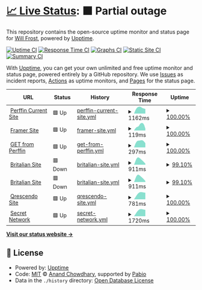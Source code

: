 # [📈 Live Status](https://Frostist.github.io/britalianuptime): <!--live status--> **🟧 Partial outage**

This repository contains the open-source uptime monitor and status page for [Will Frost](WillFrost.co.za), powered by [Upptime](https://github.com/upptime/upptime).

[![Uptime CI](https://github.com/Frostist/britalianuptime/workflows/Uptime%20CI/badge.svg)](https://github.com/Frostist/britalianuptime/actions?query=workflow%3A%22Uptime+CI%22)
[![Response Time CI](https://github.com/Frostist/britalianuptime/workflows/Response%20Time%20CI/badge.svg)](https://github.com/Frostist/britalianuptime/actions?query=workflow%3A%22Response+Time+CI%22)
[![Graphs CI](https://github.com/Frostist/britalianuptime/workflows/Graphs%20CI/badge.svg)](https://github.com/Frostist/britalianuptime/actions?query=workflow%3A%22Graphs+CI%22)
[![Static Site CI](https://github.com/Frostist/britalianuptime/workflows/Static%20Site%20CI/badge.svg)](https://github.com/Frostist/britalianuptime/actions?query=workflow%3A%22Static+Site+CI%22)
[![Summary CI](https://github.com/Frostist/britalianuptime/workflows/Summary%20CI/badge.svg)](https://github.com/Frostist/britalianuptime/actions?query=workflow%3A%22Summary+CI%22)

With [Upptime](https://upptime.js.org), you can get your own unlimited and free uptime monitor and status page, powered entirely by a GitHub repository. We use [Issues](https://github.com/Frostist/britalianuptime/issues) as incident reports, [Actions](https://github.com/Frostist/britalianuptime/actions) as uptime monitors, and [Pages](https://Frostist.github.io/britalianuptime) for the status page.

<!--start: status pages-->
<!-- This summary is generated by Upptime (https://github.com/upptime/upptime) -->
<!-- Do not edit this manually, your changes will be overwritten -->
<!-- prettier-ignore -->
| URL | Status | History | Response Time | Uptime |
| --- | ------ | ------- | ------------- | ------ |
| <img alt="" src="https://icons.duckduckgo.com/ip3/www.perffingroup.com.ico" height="13"> [Perffin Current Site](https://www.perffingroup.com) | 🟩 Up | [perffin-current-site.yml](https://github.com/Frostist/britalianuptime/commits/HEAD/history/perffin-current-site.yml) | <details><summary><img alt="Response time graph" src="./graphs/perffin-current-site/response-time-week.png" height="20"> 1162ms</summary><br><a href="https://Frostist.github.io/britalianuptime/history/perffin-current-site"><img alt="Response time 1162" src="https://img.shields.io/endpoint?url=https%3A%2F%2Fraw.githubusercontent.com%2FFrostist%2Fbritalianuptime%2FHEAD%2Fapi%2Fperffin-current-site%2Fresponse-time.json"></a><br><a href="https://Frostist.github.io/britalianuptime/history/perffin-current-site"><img alt="24-hour response time 1162" src="https://img.shields.io/endpoint?url=https%3A%2F%2Fraw.githubusercontent.com%2FFrostist%2Fbritalianuptime%2FHEAD%2Fapi%2Fperffin-current-site%2Fresponse-time-day.json"></a><br><a href="https://Frostist.github.io/britalianuptime/history/perffin-current-site"><img alt="7-day response time 1162" src="https://img.shields.io/endpoint?url=https%3A%2F%2Fraw.githubusercontent.com%2FFrostist%2Fbritalianuptime%2FHEAD%2Fapi%2Fperffin-current-site%2Fresponse-time-week.json"></a><br><a href="https://Frostist.github.io/britalianuptime/history/perffin-current-site"><img alt="30-day response time 1162" src="https://img.shields.io/endpoint?url=https%3A%2F%2Fraw.githubusercontent.com%2FFrostist%2Fbritalianuptime%2FHEAD%2Fapi%2Fperffin-current-site%2Fresponse-time-month.json"></a><br><a href="https://Frostist.github.io/britalianuptime/history/perffin-current-site"><img alt="1-year response time 1162" src="https://img.shields.io/endpoint?url=https%3A%2F%2Fraw.githubusercontent.com%2FFrostist%2Fbritalianuptime%2FHEAD%2Fapi%2Fperffin-current-site%2Fresponse-time-year.json"></a></details> | <details><summary><a href="https://Frostist.github.io/britalianuptime/history/perffin-current-site">100.00%</a></summary><a href="https://Frostist.github.io/britalianuptime/history/perffin-current-site"><img alt="All-time uptime 100.00%" src="https://img.shields.io/endpoint?url=https%3A%2F%2Fraw.githubusercontent.com%2FFrostist%2Fbritalianuptime%2FHEAD%2Fapi%2Fperffin-current-site%2Fuptime.json"></a><br><a href="https://Frostist.github.io/britalianuptime/history/perffin-current-site"><img alt="24-hour uptime 100.00%" src="https://img.shields.io/endpoint?url=https%3A%2F%2Fraw.githubusercontent.com%2FFrostist%2Fbritalianuptime%2FHEAD%2Fapi%2Fperffin-current-site%2Fuptime-day.json"></a><br><a href="https://Frostist.github.io/britalianuptime/history/perffin-current-site"><img alt="7-day uptime 100.00%" src="https://img.shields.io/endpoint?url=https%3A%2F%2Fraw.githubusercontent.com%2FFrostist%2Fbritalianuptime%2FHEAD%2Fapi%2Fperffin-current-site%2Fuptime-week.json"></a><br><a href="https://Frostist.github.io/britalianuptime/history/perffin-current-site"><img alt="30-day uptime 100.00%" src="https://img.shields.io/endpoint?url=https%3A%2F%2Fraw.githubusercontent.com%2FFrostist%2Fbritalianuptime%2FHEAD%2Fapi%2Fperffin-current-site%2Fuptime-month.json"></a><br><a href="https://Frostist.github.io/britalianuptime/history/perffin-current-site"><img alt="1-year uptime 100.00%" src="https://img.shields.io/endpoint?url=https%3A%2F%2Fraw.githubusercontent.com%2FFrostist%2Fbritalianuptime%2FHEAD%2Fapi%2Fperffin-current-site%2Fuptime-year.json"></a></details>
| <img alt="" src="https://icons.duckduckgo.com/ip3/perffingroup.framer.website.ico" height="13"> [Framer Site](https://perffingroup.framer.website) | 🟩 Up | [framer-site.yml](https://github.com/Frostist/britalianuptime/commits/HEAD/history/framer-site.yml) | <details><summary><img alt="Response time graph" src="./graphs/framer-site/response-time-week.png" height="20"> 119ms</summary><br><a href="https://Frostist.github.io/britalianuptime/history/framer-site"><img alt="Response time 119" src="https://img.shields.io/endpoint?url=https%3A%2F%2Fraw.githubusercontent.com%2FFrostist%2Fbritalianuptime%2FHEAD%2Fapi%2Fframer-site%2Fresponse-time.json"></a><br><a href="https://Frostist.github.io/britalianuptime/history/framer-site"><img alt="24-hour response time 119" src="https://img.shields.io/endpoint?url=https%3A%2F%2Fraw.githubusercontent.com%2FFrostist%2Fbritalianuptime%2FHEAD%2Fapi%2Fframer-site%2Fresponse-time-day.json"></a><br><a href="https://Frostist.github.io/britalianuptime/history/framer-site"><img alt="7-day response time 119" src="https://img.shields.io/endpoint?url=https%3A%2F%2Fraw.githubusercontent.com%2FFrostist%2Fbritalianuptime%2FHEAD%2Fapi%2Fframer-site%2Fresponse-time-week.json"></a><br><a href="https://Frostist.github.io/britalianuptime/history/framer-site"><img alt="30-day response time 119" src="https://img.shields.io/endpoint?url=https%3A%2F%2Fraw.githubusercontent.com%2FFrostist%2Fbritalianuptime%2FHEAD%2Fapi%2Fframer-site%2Fresponse-time-month.json"></a><br><a href="https://Frostist.github.io/britalianuptime/history/framer-site"><img alt="1-year response time 119" src="https://img.shields.io/endpoint?url=https%3A%2F%2Fraw.githubusercontent.com%2FFrostist%2Fbritalianuptime%2FHEAD%2Fapi%2Fframer-site%2Fresponse-time-year.json"></a></details> | <details><summary><a href="https://Frostist.github.io/britalianuptime/history/framer-site">100.00%</a></summary><a href="https://Frostist.github.io/britalianuptime/history/framer-site"><img alt="All-time uptime 100.00%" src="https://img.shields.io/endpoint?url=https%3A%2F%2Fraw.githubusercontent.com%2FFrostist%2Fbritalianuptime%2FHEAD%2Fapi%2Fframer-site%2Fuptime.json"></a><br><a href="https://Frostist.github.io/britalianuptime/history/framer-site"><img alt="24-hour uptime 100.00%" src="https://img.shields.io/endpoint?url=https%3A%2F%2Fraw.githubusercontent.com%2FFrostist%2Fbritalianuptime%2FHEAD%2Fapi%2Fframer-site%2Fuptime-day.json"></a><br><a href="https://Frostist.github.io/britalianuptime/history/framer-site"><img alt="7-day uptime 100.00%" src="https://img.shields.io/endpoint?url=https%3A%2F%2Fraw.githubusercontent.com%2FFrostist%2Fbritalianuptime%2FHEAD%2Fapi%2Fframer-site%2Fuptime-week.json"></a><br><a href="https://Frostist.github.io/britalianuptime/history/framer-site"><img alt="30-day uptime 100.00%" src="https://img.shields.io/endpoint?url=https%3A%2F%2Fraw.githubusercontent.com%2FFrostist%2Fbritalianuptime%2FHEAD%2Fapi%2Fframer-site%2Fuptime-month.json"></a><br><a href="https://Frostist.github.io/britalianuptime/history/framer-site"><img alt="1-year uptime 100.00%" src="https://img.shields.io/endpoint?url=https%3A%2F%2Fraw.githubusercontent.com%2FFrostist%2Fbritalianuptime%2FHEAD%2Fapi%2Fframer-site%2Fuptime-year.json"></a></details>
| <img alt="" src="https://icons.duckduckgo.com/ip3/www.perffingroup.com.ico" height="13"> [GET from Perffin](https://www.perffingroup.com) | 🟩 Up | [get-from-perffin.yml](https://github.com/Frostist/britalianuptime/commits/HEAD/history/get-from-perffin.yml) | <details><summary><img alt="Response time graph" src="./graphs/get-from-perffin/response-time-week.png" height="20"> 297ms</summary><br><a href="https://Frostist.github.io/britalianuptime/history/get-from-perffin"><img alt="Response time 297" src="https://img.shields.io/endpoint?url=https%3A%2F%2Fraw.githubusercontent.com%2FFrostist%2Fbritalianuptime%2FHEAD%2Fapi%2Fget-from-perffin%2Fresponse-time.json"></a><br><a href="https://Frostist.github.io/britalianuptime/history/get-from-perffin"><img alt="24-hour response time 297" src="https://img.shields.io/endpoint?url=https%3A%2F%2Fraw.githubusercontent.com%2FFrostist%2Fbritalianuptime%2FHEAD%2Fapi%2Fget-from-perffin%2Fresponse-time-day.json"></a><br><a href="https://Frostist.github.io/britalianuptime/history/get-from-perffin"><img alt="7-day response time 297" src="https://img.shields.io/endpoint?url=https%3A%2F%2Fraw.githubusercontent.com%2FFrostist%2Fbritalianuptime%2FHEAD%2Fapi%2Fget-from-perffin%2Fresponse-time-week.json"></a><br><a href="https://Frostist.github.io/britalianuptime/history/get-from-perffin"><img alt="30-day response time 297" src="https://img.shields.io/endpoint?url=https%3A%2F%2Fraw.githubusercontent.com%2FFrostist%2Fbritalianuptime%2FHEAD%2Fapi%2Fget-from-perffin%2Fresponse-time-month.json"></a><br><a href="https://Frostist.github.io/britalianuptime/history/get-from-perffin"><img alt="1-year response time 297" src="https://img.shields.io/endpoint?url=https%3A%2F%2Fraw.githubusercontent.com%2FFrostist%2Fbritalianuptime%2FHEAD%2Fapi%2Fget-from-perffin%2Fresponse-time-year.json"></a></details> | <details><summary><a href="https://Frostist.github.io/britalianuptime/history/get-from-perffin">100.00%</a></summary><a href="https://Frostist.github.io/britalianuptime/history/get-from-perffin"><img alt="All-time uptime 100.00%" src="https://img.shields.io/endpoint?url=https%3A%2F%2Fraw.githubusercontent.com%2FFrostist%2Fbritalianuptime%2FHEAD%2Fapi%2Fget-from-perffin%2Fuptime.json"></a><br><a href="https://Frostist.github.io/britalianuptime/history/get-from-perffin"><img alt="24-hour uptime 100.00%" src="https://img.shields.io/endpoint?url=https%3A%2F%2Fraw.githubusercontent.com%2FFrostist%2Fbritalianuptime%2FHEAD%2Fapi%2Fget-from-perffin%2Fuptime-day.json"></a><br><a href="https://Frostist.github.io/britalianuptime/history/get-from-perffin"><img alt="7-day uptime 100.00%" src="https://img.shields.io/endpoint?url=https%3A%2F%2Fraw.githubusercontent.com%2FFrostist%2Fbritalianuptime%2FHEAD%2Fapi%2Fget-from-perffin%2Fuptime-week.json"></a><br><a href="https://Frostist.github.io/britalianuptime/history/get-from-perffin"><img alt="30-day uptime 100.00%" src="https://img.shields.io/endpoint?url=https%3A%2F%2Fraw.githubusercontent.com%2FFrostist%2Fbritalianuptime%2FHEAD%2Fapi%2Fget-from-perffin%2Fuptime-month.json"></a><br><a href="https://Frostist.github.io/britalianuptime/history/get-from-perffin"><img alt="1-year uptime 100.00%" src="https://img.shields.io/endpoint?url=https%3A%2F%2Fraw.githubusercontent.com%2FFrostist%2Fbritalianuptime%2FHEAD%2Fapi%2Fget-from-perffin%2Fuptime-year.json"></a></details>
| <img alt="" src="https://icons.duckduckgo.com/ip3/britalian.co.za.ico" height="13"> [Britalian Site](https://britalian.co.za) | 🟥 Down | [britalian-site.yml](https://github.com/Frostist/britalianuptime/commits/HEAD/history/britalian-site.yml) | <details><summary><img alt="Response time graph" src="./graphs/britalian-site/response-time-week.png" height="20"> 911ms</summary><br><a href="https://Frostist.github.io/britalianuptime/history/britalian-site"><img alt="Response time 911" src="https://img.shields.io/endpoint?url=https%3A%2F%2Fraw.githubusercontent.com%2FFrostist%2Fbritalianuptime%2FHEAD%2Fapi%2Fbritalian-site%2Fresponse-time.json"></a><br><a href="https://Frostist.github.io/britalianuptime/history/britalian-site"><img alt="24-hour response time 911" src="https://img.shields.io/endpoint?url=https%3A%2F%2Fraw.githubusercontent.com%2FFrostist%2Fbritalianuptime%2FHEAD%2Fapi%2Fbritalian-site%2Fresponse-time-day.json"></a><br><a href="https://Frostist.github.io/britalianuptime/history/britalian-site"><img alt="7-day response time 911" src="https://img.shields.io/endpoint?url=https%3A%2F%2Fraw.githubusercontent.com%2FFrostist%2Fbritalianuptime%2FHEAD%2Fapi%2Fbritalian-site%2Fresponse-time-week.json"></a><br><a href="https://Frostist.github.io/britalianuptime/history/britalian-site"><img alt="30-day response time 911" src="https://img.shields.io/endpoint?url=https%3A%2F%2Fraw.githubusercontent.com%2FFrostist%2Fbritalianuptime%2FHEAD%2Fapi%2Fbritalian-site%2Fresponse-time-month.json"></a><br><a href="https://Frostist.github.io/britalianuptime/history/britalian-site"><img alt="1-year response time 911" src="https://img.shields.io/endpoint?url=https%3A%2F%2Fraw.githubusercontent.com%2FFrostist%2Fbritalianuptime%2FHEAD%2Fapi%2Fbritalian-site%2Fresponse-time-year.json"></a></details> | <details><summary><a href="https://Frostist.github.io/britalianuptime/history/britalian-site">99.10%</a></summary><a href="https://Frostist.github.io/britalianuptime/history/britalian-site"><img alt="All-time uptime 99.10%" src="https://img.shields.io/endpoint?url=https%3A%2F%2Fraw.githubusercontent.com%2FFrostist%2Fbritalianuptime%2FHEAD%2Fapi%2Fbritalian-site%2Fuptime.json"></a><br><a href="https://Frostist.github.io/britalianuptime/history/britalian-site"><img alt="24-hour uptime 99.10%" src="https://img.shields.io/endpoint?url=https%3A%2F%2Fraw.githubusercontent.com%2FFrostist%2Fbritalianuptime%2FHEAD%2Fapi%2Fbritalian-site%2Fuptime-day.json"></a><br><a href="https://Frostist.github.io/britalianuptime/history/britalian-site"><img alt="7-day uptime 99.10%" src="https://img.shields.io/endpoint?url=https%3A%2F%2Fraw.githubusercontent.com%2FFrostist%2Fbritalianuptime%2FHEAD%2Fapi%2Fbritalian-site%2Fuptime-week.json"></a><br><a href="https://Frostist.github.io/britalianuptime/history/britalian-site"><img alt="30-day uptime 99.10%" src="https://img.shields.io/endpoint?url=https%3A%2F%2Fraw.githubusercontent.com%2FFrostist%2Fbritalianuptime%2FHEAD%2Fapi%2Fbritalian-site%2Fuptime-month.json"></a><br><a href="https://Frostist.github.io/britalianuptime/history/britalian-site"><img alt="1-year uptime 99.10%" src="https://img.shields.io/endpoint?url=https%3A%2F%2Fraw.githubusercontent.com%2FFrostist%2Fbritalianuptime%2FHEAD%2Fapi%2Fbritalian-site%2Fuptime-year.json"></a></details>
| <img alt="" src="https://icons.duckduckgo.com/ip3/britalian.co.za.ico" height="13"> [Britalian Site](https://britalian.co.za) | 🟥 Down | [britalian-site.yml](https://github.com/Frostist/britalianuptime/commits/HEAD/history/britalian-site.yml) | <details><summary><img alt="Response time graph" src="./graphs/britalian-site/response-time-week.png" height="20"> 911ms</summary><br><a href="https://Frostist.github.io/britalianuptime/history/britalian-site"><img alt="Response time 911" src="https://img.shields.io/endpoint?url=https%3A%2F%2Fraw.githubusercontent.com%2FFrostist%2Fbritalianuptime%2FHEAD%2Fapi%2Fbritalian-site%2Fresponse-time.json"></a><br><a href="https://Frostist.github.io/britalianuptime/history/britalian-site"><img alt="24-hour response time 911" src="https://img.shields.io/endpoint?url=https%3A%2F%2Fraw.githubusercontent.com%2FFrostist%2Fbritalianuptime%2FHEAD%2Fapi%2Fbritalian-site%2Fresponse-time-day.json"></a><br><a href="https://Frostist.github.io/britalianuptime/history/britalian-site"><img alt="7-day response time 911" src="https://img.shields.io/endpoint?url=https%3A%2F%2Fraw.githubusercontent.com%2FFrostist%2Fbritalianuptime%2FHEAD%2Fapi%2Fbritalian-site%2Fresponse-time-week.json"></a><br><a href="https://Frostist.github.io/britalianuptime/history/britalian-site"><img alt="30-day response time 911" src="https://img.shields.io/endpoint?url=https%3A%2F%2Fraw.githubusercontent.com%2FFrostist%2Fbritalianuptime%2FHEAD%2Fapi%2Fbritalian-site%2Fresponse-time-month.json"></a><br><a href="https://Frostist.github.io/britalianuptime/history/britalian-site"><img alt="1-year response time 911" src="https://img.shields.io/endpoint?url=https%3A%2F%2Fraw.githubusercontent.com%2FFrostist%2Fbritalianuptime%2FHEAD%2Fapi%2Fbritalian-site%2Fresponse-time-year.json"></a></details> | <details><summary><a href="https://Frostist.github.io/britalianuptime/history/britalian-site">99.10%</a></summary><a href="https://Frostist.github.io/britalianuptime/history/britalian-site"><img alt="All-time uptime 99.10%" src="https://img.shields.io/endpoint?url=https%3A%2F%2Fraw.githubusercontent.com%2FFrostist%2Fbritalianuptime%2FHEAD%2Fapi%2Fbritalian-site%2Fuptime.json"></a><br><a href="https://Frostist.github.io/britalianuptime/history/britalian-site"><img alt="24-hour uptime 99.10%" src="https://img.shields.io/endpoint?url=https%3A%2F%2Fraw.githubusercontent.com%2FFrostist%2Fbritalianuptime%2FHEAD%2Fapi%2Fbritalian-site%2Fuptime-day.json"></a><br><a href="https://Frostist.github.io/britalianuptime/history/britalian-site"><img alt="7-day uptime 99.10%" src="https://img.shields.io/endpoint?url=https%3A%2F%2Fraw.githubusercontent.com%2FFrostist%2Fbritalianuptime%2FHEAD%2Fapi%2Fbritalian-site%2Fuptime-week.json"></a><br><a href="https://Frostist.github.io/britalianuptime/history/britalian-site"><img alt="30-day uptime 99.10%" src="https://img.shields.io/endpoint?url=https%3A%2F%2Fraw.githubusercontent.com%2FFrostist%2Fbritalianuptime%2FHEAD%2Fapi%2Fbritalian-site%2Fuptime-month.json"></a><br><a href="https://Frostist.github.io/britalianuptime/history/britalian-site"><img alt="1-year uptime 99.10%" src="https://img.shields.io/endpoint?url=https%3A%2F%2Fraw.githubusercontent.com%2FFrostist%2Fbritalianuptime%2FHEAD%2Fapi%2Fbritalian-site%2Fuptime-year.json"></a></details>
| <img alt="" src="https://icons.duckduckgo.com/ip3/qrescendo.co.ico" height="13"> [Qrescendo Site](https://qrescendo.co) | 🟩 Up | [qrescendo-site.yml](https://github.com/Frostist/britalianuptime/commits/HEAD/history/qrescendo-site.yml) | <details><summary><img alt="Response time graph" src="./graphs/qrescendo-site/response-time-week.png" height="20"> 781ms</summary><br><a href="https://Frostist.github.io/britalianuptime/history/qrescendo-site"><img alt="Response time 781" src="https://img.shields.io/endpoint?url=https%3A%2F%2Fraw.githubusercontent.com%2FFrostist%2Fbritalianuptime%2FHEAD%2Fapi%2Fqrescendo-site%2Fresponse-time.json"></a><br><a href="https://Frostist.github.io/britalianuptime/history/qrescendo-site"><img alt="24-hour response time 781" src="https://img.shields.io/endpoint?url=https%3A%2F%2Fraw.githubusercontent.com%2FFrostist%2Fbritalianuptime%2FHEAD%2Fapi%2Fqrescendo-site%2Fresponse-time-day.json"></a><br><a href="https://Frostist.github.io/britalianuptime/history/qrescendo-site"><img alt="7-day response time 781" src="https://img.shields.io/endpoint?url=https%3A%2F%2Fraw.githubusercontent.com%2FFrostist%2Fbritalianuptime%2FHEAD%2Fapi%2Fqrescendo-site%2Fresponse-time-week.json"></a><br><a href="https://Frostist.github.io/britalianuptime/history/qrescendo-site"><img alt="30-day response time 781" src="https://img.shields.io/endpoint?url=https%3A%2F%2Fraw.githubusercontent.com%2FFrostist%2Fbritalianuptime%2FHEAD%2Fapi%2Fqrescendo-site%2Fresponse-time-month.json"></a><br><a href="https://Frostist.github.io/britalianuptime/history/qrescendo-site"><img alt="1-year response time 781" src="https://img.shields.io/endpoint?url=https%3A%2F%2Fraw.githubusercontent.com%2FFrostist%2Fbritalianuptime%2FHEAD%2Fapi%2Fqrescendo-site%2Fresponse-time-year.json"></a></details> | <details><summary><a href="https://Frostist.github.io/britalianuptime/history/qrescendo-site">100.00%</a></summary><a href="https://Frostist.github.io/britalianuptime/history/qrescendo-site"><img alt="All-time uptime 100.00%" src="https://img.shields.io/endpoint?url=https%3A%2F%2Fraw.githubusercontent.com%2FFrostist%2Fbritalianuptime%2FHEAD%2Fapi%2Fqrescendo-site%2Fuptime.json"></a><br><a href="https://Frostist.github.io/britalianuptime/history/qrescendo-site"><img alt="24-hour uptime 100.00%" src="https://img.shields.io/endpoint?url=https%3A%2F%2Fraw.githubusercontent.com%2FFrostist%2Fbritalianuptime%2FHEAD%2Fapi%2Fqrescendo-site%2Fuptime-day.json"></a><br><a href="https://Frostist.github.io/britalianuptime/history/qrescendo-site"><img alt="7-day uptime 100.00%" src="https://img.shields.io/endpoint?url=https%3A%2F%2Fraw.githubusercontent.com%2FFrostist%2Fbritalianuptime%2FHEAD%2Fapi%2Fqrescendo-site%2Fuptime-week.json"></a><br><a href="https://Frostist.github.io/britalianuptime/history/qrescendo-site"><img alt="30-day uptime 100.00%" src="https://img.shields.io/endpoint?url=https%3A%2F%2Fraw.githubusercontent.com%2FFrostist%2Fbritalianuptime%2FHEAD%2Fapi%2Fqrescendo-site%2Fuptime-month.json"></a><br><a href="https://Frostist.github.io/britalianuptime/history/qrescendo-site"><img alt="1-year uptime 100.00%" src="https://img.shields.io/endpoint?url=https%3A%2F%2Fraw.githubusercontent.com%2FFrostist%2Fbritalianuptime%2FHEAD%2Fapi%2Fqrescendo-site%2Fuptime-year.json"></a></details>
| <img alt="" src="https://icons.duckduckgo.com/ip3/scrt.network.ico" height="13"> [Secret Network](https://scrt.network) | 🟩 Up | [secret-network.yml](https://github.com/Frostist/britalianuptime/commits/HEAD/history/secret-network.yml) | <details><summary><img alt="Response time graph" src="./graphs/secret-network/response-time-week.png" height="20"> 1720ms</summary><br><a href="https://Frostist.github.io/britalianuptime/history/secret-network"><img alt="Response time 1720" src="https://img.shields.io/endpoint?url=https%3A%2F%2Fraw.githubusercontent.com%2FFrostist%2Fbritalianuptime%2FHEAD%2Fapi%2Fsecret-network%2Fresponse-time.json"></a><br><a href="https://Frostist.github.io/britalianuptime/history/secret-network"><img alt="24-hour response time 1720" src="https://img.shields.io/endpoint?url=https%3A%2F%2Fraw.githubusercontent.com%2FFrostist%2Fbritalianuptime%2FHEAD%2Fapi%2Fsecret-network%2Fresponse-time-day.json"></a><br><a href="https://Frostist.github.io/britalianuptime/history/secret-network"><img alt="7-day response time 1720" src="https://img.shields.io/endpoint?url=https%3A%2F%2Fraw.githubusercontent.com%2FFrostist%2Fbritalianuptime%2FHEAD%2Fapi%2Fsecret-network%2Fresponse-time-week.json"></a><br><a href="https://Frostist.github.io/britalianuptime/history/secret-network"><img alt="30-day response time 1720" src="https://img.shields.io/endpoint?url=https%3A%2F%2Fraw.githubusercontent.com%2FFrostist%2Fbritalianuptime%2FHEAD%2Fapi%2Fsecret-network%2Fresponse-time-month.json"></a><br><a href="https://Frostist.github.io/britalianuptime/history/secret-network"><img alt="1-year response time 1720" src="https://img.shields.io/endpoint?url=https%3A%2F%2Fraw.githubusercontent.com%2FFrostist%2Fbritalianuptime%2FHEAD%2Fapi%2Fsecret-network%2Fresponse-time-year.json"></a></details> | <details><summary><a href="https://Frostist.github.io/britalianuptime/history/secret-network">100.00%</a></summary><a href="https://Frostist.github.io/britalianuptime/history/secret-network"><img alt="All-time uptime 100.00%" src="https://img.shields.io/endpoint?url=https%3A%2F%2Fraw.githubusercontent.com%2FFrostist%2Fbritalianuptime%2FHEAD%2Fapi%2Fsecret-network%2Fuptime.json"></a><br><a href="https://Frostist.github.io/britalianuptime/history/secret-network"><img alt="24-hour uptime 100.00%" src="https://img.shields.io/endpoint?url=https%3A%2F%2Fraw.githubusercontent.com%2FFrostist%2Fbritalianuptime%2FHEAD%2Fapi%2Fsecret-network%2Fuptime-day.json"></a><br><a href="https://Frostist.github.io/britalianuptime/history/secret-network"><img alt="7-day uptime 100.00%" src="https://img.shields.io/endpoint?url=https%3A%2F%2Fraw.githubusercontent.com%2FFrostist%2Fbritalianuptime%2FHEAD%2Fapi%2Fsecret-network%2Fuptime-week.json"></a><br><a href="https://Frostist.github.io/britalianuptime/history/secret-network"><img alt="30-day uptime 100.00%" src="https://img.shields.io/endpoint?url=https%3A%2F%2Fraw.githubusercontent.com%2FFrostist%2Fbritalianuptime%2FHEAD%2Fapi%2Fsecret-network%2Fuptime-month.json"></a><br><a href="https://Frostist.github.io/britalianuptime/history/secret-network"><img alt="1-year uptime 100.00%" src="https://img.shields.io/endpoint?url=https%3A%2F%2Fraw.githubusercontent.com%2FFrostist%2Fbritalianuptime%2FHEAD%2Fapi%2Fsecret-network%2Fuptime-year.json"></a></details>

<!--end: status pages-->

[**Visit our status website →**](https://Frostist.github.io/britalianuptime)

## 📄 License

- Powered by: [Upptime](https://github.com/upptime/upptime)
- Code: [MIT](./LICENSE) © [Anand Chowdhary](https://anandchowdhary.com), supported by [Pabio](https://pabio.com)
- Data in the `./history` directory: [Open Database License](https://opendatacommons.org/licenses/odbl/1-0/)
